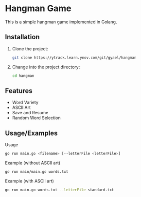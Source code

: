 
#  Hangman Game

This is a simple hangman game implemented in Golang.


## Installation

1. Clone the project:

    ```bash
    git clone https://ytrack.learn.ynov.com/git/gyael/hangman
    ```

2. Change into the project directory:

    ```bash
    cd hangman    
    ```
## Features

- Word Variety
- ASCII Art
- Save and Resume
- Random Word Selection

## Usage/Examples

Usage
```bash
go run main.go <filename> [--letterFile <letterFile>]
```

Example (without ASCII art)
```bash
go run main/main.go words.txt
```

Example (with ASCII art)
```bash
go run main.go words.txt --letterFile standard.txt
```


